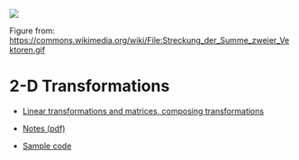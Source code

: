 
![](https://upload.wikimedia.org/wikipedia/commons/2/25/Streckung_der_Summe_zweier_Vektoren.gif)

Figure from: https://commons.wikimedia.org/wiki/File:Streckung_der_Summe_zweier_Vektoren.gif

# 2-D Transformations

- [Linear transformations and matrices, composing transformations](https://htmlpreview.github.io/?https://github.com/eraldoribeiro/composing-transformations/blob/main/compositingTransformations.html)

- [Notes (pdf)](https://github.com/eraldoribeiro/2d_transformations/blob/main/transformations2d.pdf)

- [Sample code](https://github.com/eraldoribeiro/2d_transformations/tree/main/code)
